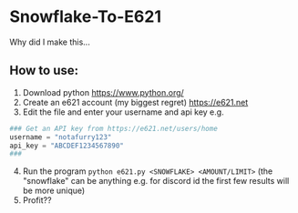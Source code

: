 # Snowflake-To-E621
Why did I make this...

## How to use:
1. Download python https://www.python.org/
2. Create an e621 account (my biggest regret) https://e621.net
3. Edit the file and enter your username and api key e.g.
```py
### Get an API key from https://e621.net/users/home
username = "notafurry123"
api_key = "ABCDEF1234567890"
###
```
4. Run the program `python e621.py <SNOWFLAKE> <AMOUNT/LIMIT>` (the "snowflake" can be anything e.g. for discord id the first few results will be more unique)
5. Profit??
